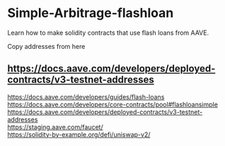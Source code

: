 # Simple-Arbitrage-flashloan

Learn how to make solidity contracts that use flash loans from AAVE. 


Copy addresses from here
## https://docs.aave.com/developers/deployed-contracts/v3-testnet-addresses


https://docs.aave.com/developers/guides/flash-loans                         
https://docs.aave.com/developers/core-contracts/pool#flashloansimple                
https://docs.aave.com/developers/deployed-contracts/v3-testnet-addresses             
https://staging.aave.com/faucet/                   
https://solidity-by-example.org/defi/uniswap-v2/                    

